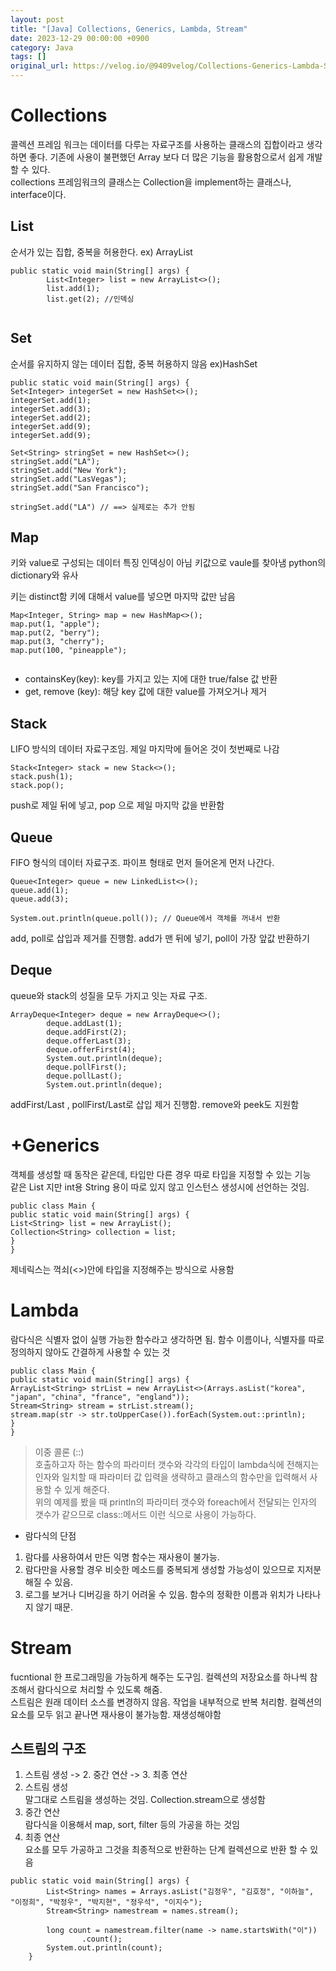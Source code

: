 ```yaml
---
layout: post
title: "[Java] Collections, Generics, Lambda, Stream"
date: 2023-12-29 00:00:00 +0900
category: Java
tags: []
original_url: https://velog.io/@9409velog/Collections-Generics-Lambda-Stream-%EC%A0%95%EB%A6%AC-with-Java
---
```


# Collections

콜렉션 프레임 워크는 데이터를 다루는 자료구조를 사용하는 클래스의 집합이라고 생각하면 좋다. 기존에 사용이 불편했던 Array 보다 더 많은 기능을 활용함으로서 쉽게 개발할 수 있다.  
collections 프레임워크의 클래스는 Collection을 implement하는 클래스나, interface이다.

## List

순서가 있는 집합, 중복을 허용한다. ex) ArrayList

```
public static void main(String[] args) {
        List<Integer> list = new ArrayList<>();
        list.add(1);
       	list.get(2); //인덱싱


```

## Set

순서를 유지하지 않는 데이터 집합, 중복 허용하지 않음 ex)HashSet

```
public static void main(String[] args) {
Set<Integer> integerSet = new HashSet<>();
integerSet.add(1);
integerSet.add(3);
integerSet.add(2);
integerSet.add(9);
integerSet.add(9);

Set<String> stringSet = new HashSet<>();
stringSet.add("LA");
stringSet.add("New York");
stringSet.add("LasVegas");
stringSet.add("San Francisco");

stringSet.add("LA") // ==> 실제로는 추가 안됨
```

## Map

키와 value로 구성되는 데이터 특징 인덱싱이 아님 키값으로 vaule를 찾아냄 python의 dictionary와 유사

키는 distinct함 키에 대해서 value를 넣으면 마지막 값만 남음

```
Map<Integer, String> map = new HashMap<>();
map.put(1, "apple");
map.put(2, "berry");
map.put(3, "cherry");
map.put(100, "pineapple");


```

-   containsKey(key): key를 가지고 있는 지에 대한 true/false 값 반환
-   get, remove (key): 해당 key 값에 대한 value를 가져오거나 제거

## Stack

LIFO 방식의 데이터 자료구조임. 제일 마지막에 들어온 것이 첫번째로 나감

```
Stack<Integer> stack = new Stack<>();
stack.push(1);
stack.pop();
```

push로 제일 뒤에 넣고, pop 으로 제일 마지막 값을 반환함

## Queue

FIFO 형식의 데이터 자료구조. 파이프 형태로 먼저 들어온게 먼저 나간다.

```
Queue<Integer> queue = new LinkedList<>();
queue.add(1);
queue.add(3);

System.out.println(queue.poll()); // Queue에서 객체를 꺼내서 반환
```

add, poll로 삽입과 제거를 진행함. add가 맨 뒤에 넣기, poll이 가장 앞값 반환하기

## Deque

queue와 stack의 성질을 모두 가지고 잇는 자료 구조.

```
ArrayDeque<Integer> deque = new ArrayDeque<>();
        deque.addLast(1);
        deque.addFirst(2);
        deque.offerLast(3);
        deque.offerFirst(4);
        System.out.println(deque);
        deque.pollFirst();
        deque.pollLast();
        System.out.println(deque);
```

addFirst/Last , pollFirst/Last로 삽입 제거 진행함. remove와 peek도 지원함

# +Generics

객체를 생성할 때 동작은 같은데, 타입만 다른 경우 따로 타입을 지정할 수 있는 기능  
같은 List 지만 int용 String 용이 따로 있지 않고 인스턴스 생성시에 선언하는 것임.

```
public class Main {
public static void main(String[] args) {
List<String> list = new ArrayList();
Collection<String> collection = list;
}
}

```

제네릭스는 꺽쇠(<>)안에 타입을 지정해주는 방식으로 사용함

# Lambda

람다식은 식별자 없이 실행 가능한 함수라고 생각하면 됨. 함수 이름이나, 식별자를 따로 정의하지 않아도 간결하게 사용할 수 있는 것

```
public class Main {
public static void main(String[] args) {
ArrayList<String> strList = new ArrayList<>(Arrays.asList("korea", "japan", "china", "france", "england"));
Stream<String> stream = strList.stream();
stream.map(str -> str.toUpperCase()).forEach(System.out::println);
}
}

```

> 이중 콜론 (::)  
> 호출하고자 하는 함수의 파라미터 갯수와 각각의 타입이 lambda식에 전해지는 인자와 일치할 때 파라미터 값 입력을 생략하고 클래스의 함수만을 입력해서 사용할 수 있게 해준다.  
> 위의 예제를 봤을 때 println의 파라미터 갯수와 foreach에서 전달되는 인자의 갯수가 같으므로 class::메서드 이런 식으로 사용이 가능하다.

-   람다식의 단점

1. 람다를 사용하여서 만든 익명 함수는 재사용이 불가능.
2. 람다만을 사용할 경우 비슷한 메소드를 중복되게 생성할 가능성이 있으므로 지저분해질 수 있음.
3. 로그를 보거나 디버깅을 하기 어려울 수 있음. 함수의 정확한 이름과 위치가 나타나지 않기 때문.

# Stream

fucntional 한 프로그래밍을 가능하게 해주는 도구임. 컬렉션의 저장요소를 하나씩 참조해서 람다식으로 처리할 수 있도록 해줌.  
스트림은 원래 데이터 소스를 변경하지 않음. 작업을 내부적으로 반복 처리함. 컬렉션의 요소를 모두 읽고 끝나면 재사용이 불가능함. 재생성해야함

## 스트림의 구조

1. 스트림 생성 -> 2. 중간 연산 -> 3. 최종 연산
2. 스트림 생성  
   말그대로 스트림을 생성하는 것임. Collection.stream으로 생성함
3. 중간 연산  
   람다식을 이용해서 map, sort, filter 등의 가공을 하는 것임
4. 최종 연산  
   요소를 모두 가공하고 그것을 최종적으로 반환하는 단계 컬렉션으로 반환 할 수 있음

```
public static void main(String[] args) {
        List<String> names = Arrays.asList("김정우", "김호정", "이하늘", "이정희", "박정우", "박지현", "정우석", "이지수");
        Stream<String> namestream = names.stream();

        long count = namestream.filter(name -> name.startsWith("이"))
                .count();
        System.out.println(count);
    }
```
